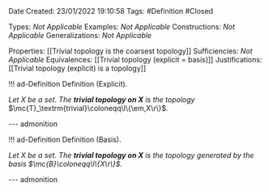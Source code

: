 <br />
<br />

Date Created: 23/01/2022 19:10:58
Tags: #Definition #Closed 

Types: _Not Applicable_
Examples: _Not Applicable_ 
Constructions: _Not Applicable_
Generalizations: _Not Applicable_

Properties: [[Trivial topology is the coarsest topology]]
Sufficiencies: _Not Applicable_
Equivalences: [[Trivial topology (explicit = basis)]]
Justifications: [[Trivial topology (explicit) is a topology]]

!!! ad-Definition Definition (Explicit).

_Let $X$ be a set. The **trivial topology on $X$** is the topology_ $\mc{T}_\textrm{trivial}\coloneqq\l\{\em,X\r\}$_._

--- admonition

!!! ad-Definition Definition (Basis).

_Let $X$ be a set. The **trivial topology on $X$** is the topology generated by the basis $\mc{B}\coloneqq\l\{X\r\}$._

--- admonition
